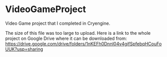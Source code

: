 # VideoGameProject
Video Game project that I completed in Cryengine. 

The size of this file was too large to upload. 
Here is a link to the whole project on Google Drive where it can be downloaded from: https://drive.google.com/drive/folders/1nKEFh0Dnnl04v4gifSpfebqHCouFoUUK?usp=sharing

